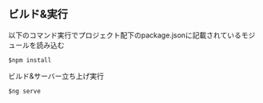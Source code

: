 ## ビルド&実行

以下のコマンド実行でプロジェクト配下のpackage.jsonに記載されているモジュールを読み込む
```
$npm install
```
ビルド&サーバー立ち上げ実行
```
$ng serve
```

